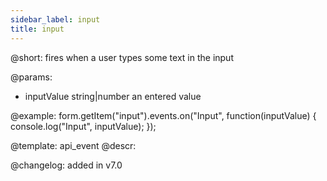 ```yaml
---
sidebar_label: input
title: input
---          
```


@short: fires when a user types some text in the input
 

@params:
- inputValue        string|number  an entered value


@example:
form.getItem("input").events.on("Input", function(inputValue) {
    console.log("Input", inputValue);
});


@template: api_event
@descr:


@changelog: added in v7.0
